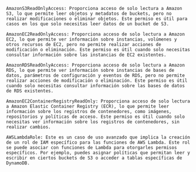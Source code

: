     AmazonS3ReadOnlyAccess: Proporciona acceso de solo lectura a Amazon S3, lo que permite leer objetos y metadatos de buckets, pero no realizar modificaciones o eliminar objetos. Este permiso es útil para casos en los que solo necesitas leer datos de un bucket de S3.

    AmazonEC2ReadOnlyAccess: Proporciona acceso de solo lectura a Amazon EC2, lo que permite ver información sobre instancias, volúmenes y otros recursos de EC2, pero no permite realizar acciones de modificación o eliminación. Este permiso es útil cuando solo necesitas consultar información sobre las instancias de EC2 existentes.

    AmazonRDSReadOnlyAccess: Proporciona acceso de solo lectura a Amazon RDS, lo que permite ver información sobre instancias de bases de datos, parámetros de configuración y eventos de RDS, pero no permite realizar acciones de modificación o eliminación. Este permiso es útil cuando solo necesitas consultar información sobre las bases de datos de RDS existentes.

    AmazonEC2ContainerRegistryReadOnly: Proporciona acceso de solo lectura a Amazon Elastic Container Registry (ECR), lo que permite leer información sobre los registros de contenedores, como imágenes, repositorios y políticas de acceso. Este permiso es útil cuando solo necesitas ver información sobre los registros de contenedores, sin realizar cambios.

    AWSLambdaRole: Este es un caso de uso avanzado que implica la creación de un rol de IAM específico para las funciones de AWS Lambda. Este rol se puede asociar con funciones de Lambda para otorgarles permisos específicos. Por ejemplo, puedes asignar políticas que permitan leer y escribir en ciertos buckets de S3 o acceder a tablas específicas de DynamoDB.

